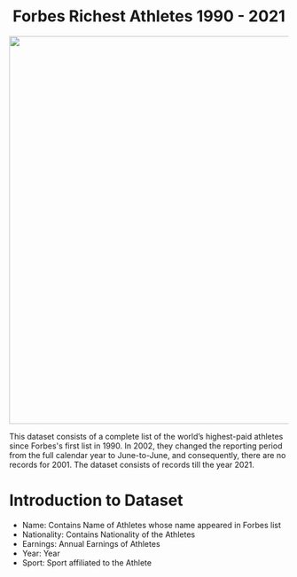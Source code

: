 
# <center> Forbes Richest Athletes 1990 - 2021 </center>

<center><img src="https://media-s3-us-east-1.ceros.com/forbes/images/2023/05/16/90ed30b9f48f3536c4a626b76645cffb/16x9-top-athletes-main-lander-illustration-by-angelica-alzona.jpg?imageOpt=1&fit=bounds&width=1536" width=700></center>

This dataset consists of a complete list of the world’s highest-paid athletes since Forbes's first list in 1990. In 2002, they changed the reporting period from the full calendar year to June-to-June, and consequently, there are no records for 2001. The dataset consists of records till the year 2021.
# Introduction to Dataset

* Name: Contains Name of Athletes whose name appeared in Forbes list
* Nationality: Contains Nationality of the Athletes
* Earnings: Annual Earnings of Athletes
* Year: Year
* Sport: Sport affiliated to the Athlete
